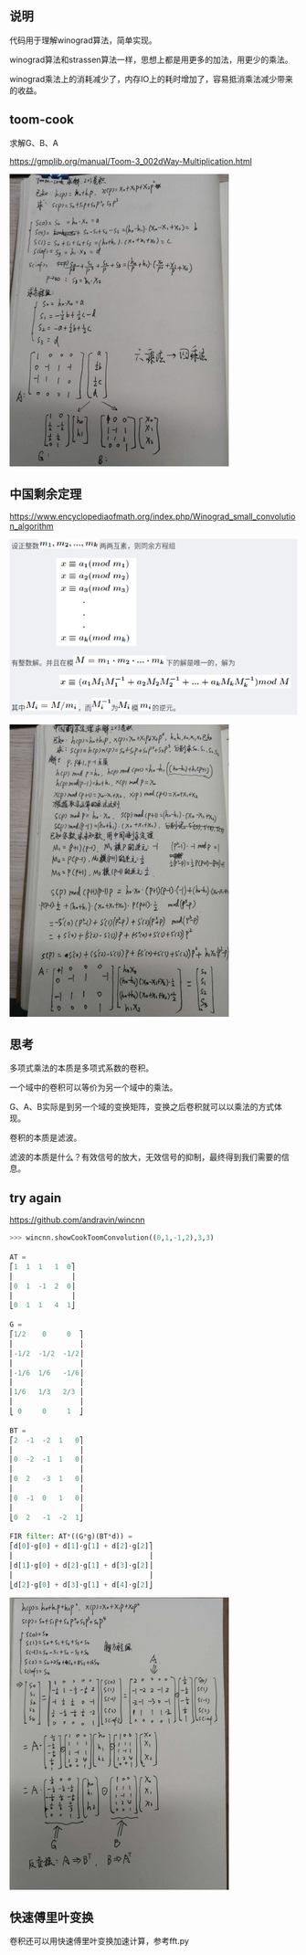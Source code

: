 ## 说明

代码用于理解winograd算法，简单实现。

winograd算法和strassen算法一样，思想上都是用更多的加法，用更少的乘法。

winograd乘法上的消耗减少了，内存IO上的耗时增加了，容易抵消乘法减少带来的收益。

## toom-cook

求解G、B、A

https://gmplib.org/manual/Toom-3_002dWay-Multiplication.html

<img src="res/toom-cook.jpeg" alt="toom-cook" style="zoom:50%;" />



## 中国剩余定理

https://www.encyclopediaofmath.org/index.php/Winograd_small_convolution_algorithm

![image-20200424153932122](res/image-20200424153932122.png)

<img src="res/crt.jpeg" alt="crt" style="zoom:50%;" />

## 思考

多项式乘法的本质是多项式系数的卷积。

一个域中的卷积可以等价为另一个域中的乘法。

G、A、B实际是到另一个域的变换矩阵，变换之后卷积就可以以乘法的方式体现。

卷积的本质是滤波。

滤波的本质是什么？有效信号的放大，无效信号的抑制，最终得到我们需要的信息。

## try again

https://github.com/andravin/wincnn

```python
>>> wincnn.showCookToomConvolution((0,1,-1,2),3,3)

AT = 
⎡1  1  1   1  0⎤
⎢              ⎥
⎢0  1  -1  2  0⎥
⎢              ⎥
⎣0  1  1   4  1⎦

G = 
⎡1/2    0     0  ⎤
⎢                ⎥
⎢-1/2  -1/2  -1/2⎥
⎢                ⎥
⎢-1/6  1/6   -1/6⎥
⎢                ⎥
⎢1/6   1/3   2/3 ⎥
⎢                ⎥
⎣ 0     0     1  ⎦

BT = 
⎡2  -1  -2  1   0⎤
⎢                ⎥
⎢0  -2  -1  1   0⎥
⎢                ⎥
⎢0  2   -3  1   0⎥
⎢                ⎥
⎢0  -1  0   1   0⎥
⎢                ⎥
⎣0  2   -1  -2  1⎦

FIR filter: AT*((G*g)(BT*d)) =
⎡d[0]⋅g[0] + d[1]⋅g[1] + d[2]⋅g[2]⎤
⎢                                 ⎥
⎢d[1]⋅g[0] + d[2]⋅g[1] + d[3]⋅g[2]⎥
⎢                                 ⎥
⎣d[2]⋅g[0] + d[3]⋅g[1] + d[4]⋅g[2]⎦
```

<img src="res/1479115435.jpg" alt="1479115435" style="zoom:50%;" />

## 快速傅里叶变换

卷积还可以用快速傅里叶变换加速计算，参考fft.py